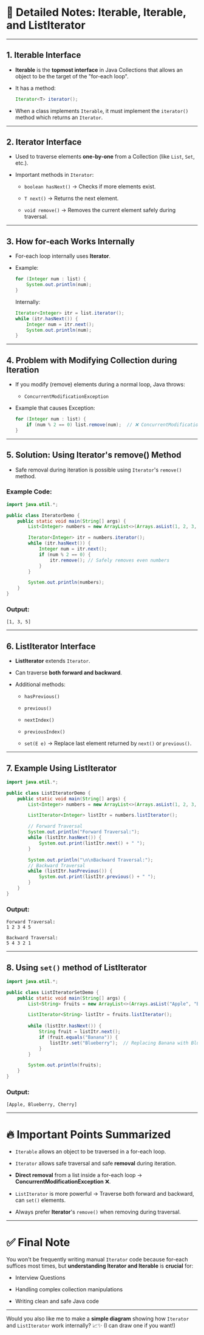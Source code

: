
# 📑 Detailed Notes: Iterable, Iterable, and ListIterator

---

## 1. **Iterable Interface**

- **Iterable** is the **topmost interface** in Java Collections that allows an object to be the target of the "for-each loop".
    
- It has a method:
    
    ```java
    Iterator<T> iterator();
    ```
    
- When a class implements `Iterable`, it must implement the `iterator()` method which returns an `Iterator`.
    

---

## 2. **Iterator Interface**

- Used to traverse elements **one-by-one** from a Collection (like `List`, `Set`, etc.).
    
- Important methods in `Iterator`:
    
    - `boolean hasNext()` → Checks if more elements exist.
        
    - `T next()` → Returns the next element.
        
    - `void remove()` → Removes the current element safely during traversal.
        

---

## 3. **How for-each Works Internally**

- For-each loop internally uses **Iterator**.
    
- Example:
    
    ```java
    for (Integer num : list) {
        System.out.println(num);
    }
    ```
    
    Internally:
    
    ```java
    Iterator<Integer> itr = list.iterator();
    while (itr.hasNext()) {
        Integer num = itr.next();
        System.out.println(num);
    }
    ```
    

---

## 4. **Problem with Modifying Collection during Iteration**

- If you modify (remove) elements during a normal loop, Java throws:
    
    - `ConcurrentModificationException`
        
- Example that causes Exception:
    
    ```java
    for (Integer num : list) {
        if (num % 2 == 0) list.remove(num);  // ❌ ConcurrentModificationException
    }
    ```
    

---

## 5. **Solution: Using Iterator's remove() Method**

- Safe removal during iteration is possible using `Iterator`'s `remove()` method.
    

### Example Code:

```java
import java.util.*;

public class IteratorDemo {
    public static void main(String[] args) {
        List<Integer> numbers = new ArrayList<>(Arrays.asList(1, 2, 3, 4, 5));

        Iterator<Integer> itr = numbers.iterator();
        while (itr.hasNext()) {
            Integer num = itr.next();
            if (num % 2 == 0) {
                itr.remove(); // Safely removes even numbers
            }
        }

        System.out.println(numbers);
    }
}
```

### Output:

```
[1, 3, 5]
```

---

## 6. **ListIterator Interface**

- **ListIterator** extends `Iterator`.
    
- Can traverse **both forward and backward**.
    
- Additional methods:
    
    - `hasPrevious()`
        
    - `previous()`
        
    - `nextIndex()`
        
    - `previousIndex()`
        
    - `set(E e)` → Replace last element returned by `next()` or `previous()`.
        

---

## 7. **Example Using ListIterator**

```java
import java.util.*;

public class ListIteratorDemo {
    public static void main(String[] args) {
        List<Integer> numbers = new ArrayList<>(Arrays.asList(1, 2, 3, 4, 5));

        ListIterator<Integer> listItr = numbers.listIterator();

        // Forward Traversal
        System.out.println("Forward Traversal:");
        while (listItr.hasNext()) {
            System.out.print(listItr.next() + " ");
        }

        System.out.println("\n\nBackward Traversal:");
        // Backward Traversal
        while (listItr.hasPrevious()) {
            System.out.print(listItr.previous() + " ");
        }
    }
}
```

### Output:

```
Forward Traversal:
1 2 3 4 5 

Backward Traversal:
5 4 3 2 1 
```

---

## 8. **Using `set()` method of ListIterator**

```java
import java.util.*;

public class ListIteratorSetDemo {
    public static void main(String[] args) {
        List<String> fruits = new ArrayList<>(Arrays.asList("Apple", "Banana", "Cherry"));

        ListIterator<String> listItr = fruits.listIterator();
        
        while (listItr.hasNext()) {
            String fruit = listItr.next();
            if (fruit.equals("Banana")) {
                listItr.set("Blueberry");  // Replacing Banana with Blueberry
            }
        }

        System.out.println(fruits);
    }
}
```

### Output:

```
[Apple, Blueberry, Cherry]
```

---

# 🔥 Important Points Summarized

- `Iterable` allows an object to be traversed in a for-each loop.
    
- `Iterator` allows safe traversal and safe **removal** during iteration.
    
- **Direct removal** from a list inside a for-each loop → **ConcurrentModificationException** ❌.
    
- `ListIterator` is more powerful → Traverse both forward and backward, can `set()` elements.
    
- Always prefer **Iterator**'s `remove()` when removing during traversal.
    

---

# ✅ Final Note

You won't be frequently writing manual `Iterator` code because for-each suffices most times, but **understanding Iterator and Iterable** is **crucial** for:

- Interview Questions
    
- Handling complex collection manipulations
    
- Writing clean and safe Java code
    

---

Would you also like me to make a **simple diagram** showing how `Iterator` and `ListIterator` work internally? 📈✨ (I can draw one if you want!)